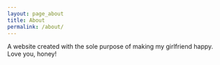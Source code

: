 ```yaml
---
layout: page_about
title: About
permalink: /about/
---
```


A website created with the sole purpose of making my girlfriend happy. Love you, honey!
